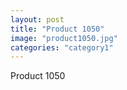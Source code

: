 ```yaml
---
layout: post
title: "Product 1050"
image: "product1050.jpg"
categories: "category1"
---
```

Product 1050
